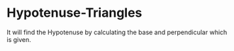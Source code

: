# Hypotenuse-Triangles
It will find the Hypotenuse by calculating the base and perpendicular which is given. 
